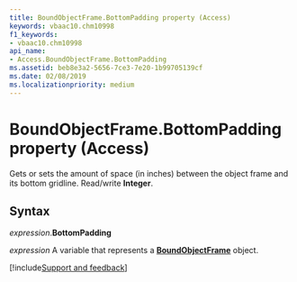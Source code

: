```yaml
---
title: BoundObjectFrame.BottomPadding property (Access)
keywords: vbaac10.chm10998
f1_keywords:
- vbaac10.chm10998
api_name:
- Access.BoundObjectFrame.BottomPadding
ms.assetid: beb8e3a2-5656-7ce3-7e20-1b99705139cf
ms.date: 02/08/2019
ms.localizationpriority: medium
---
```



# BoundObjectFrame.BottomPadding property (Access)

Gets or sets the amount of space (in inches) between the object frame and its bottom gridline. Read/write **Integer**.


## Syntax

_expression_.**BottomPadding**

_expression_ A variable that represents a **[BoundObjectFrame](Access.BoundObjectFrame.md)** object.




[!include[Support and feedback](~/includes/feedback-boilerplate.md)]